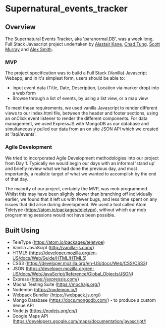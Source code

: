 # Supernatural_events_tracker

## Overview
The Supernatural Events Tracker, aka 'paranormal.DB', was a week long, Full Stack Javascript project undertaken by [Alastair Kane](https://github.com/alistairkane92), [Chad Tung](https://github.com/chad-tung/), [Scott Murray](https://github.com/smrr723) and [Alex Smith](https://github.com/axolotlquestions).

### MVP
The project specification was to build a Full Stack (Vanilla) Javascript Webapp, and in it's simplest form, users should be able to:
* Input event data (Title, Date, Description, Location via marker drop) into a web form
* Browse through a list of events, by using a list view, or a map view

To meet these requirements, we used vanilla Javascript to render different views to our index.html file, between the header and footer sections, using an onClick event listener to render the different components.  For data management, we used ExpressJS with MongoDB as our database and simultaneously pulled our data from an on site JSON API which we created at '/api/events'.

### Agile Development
We tried to incorporated Agile Development methodologies into our project from Day 1.  Typically we would begin our days with an informal 'stand up' and briefly review what we had done the previous day, and most importantly, a realistic target of what we wanted to accomplish by the end of that day.

The majority of our project, certainly the MVP, was mob programmed.  Whilst this may have been slightly slower than branching off individually earlier, we found that it left us with fewer bugs, and less time spent on any issues that did arise during development.  We used a tool called Atom Teletype (https://atom.io/packages/teletype), without which our mob programming sessions would not have been possible.


## Built Using
* TeleType (https://atom.io/packages/teletype)
* Vanilla JavaScipt (http://vanilla-js.com/)  
* HTML5 (https://developer.mozilla.org/en-US/docs/Web/Guide/HTML/HTML5)  
* CSS3 (https://developer.mozilla.org/en-US/docs/Web/CSS/CSS3)  
* JSON (https://developer.mozilla.org/en-US/docs/Web/JavaScript/Reference/Global_Objects/JSON)  
* Express (https://expressjs.com/)  
* Mocha Testing Suite (https://mochajs.org/)  
* Nodemon (https://nodemon.io/)  
* Webpack Bundler (https://webpack.js.org/)  
* Mongo Database (https://docs.mongodb.com/) - to produce a custom Venue API  
* Node.js (https://nodejs.org/en/)  
* Google Maps API (https://developers.google.com/maps/documentation/javascript/) 
